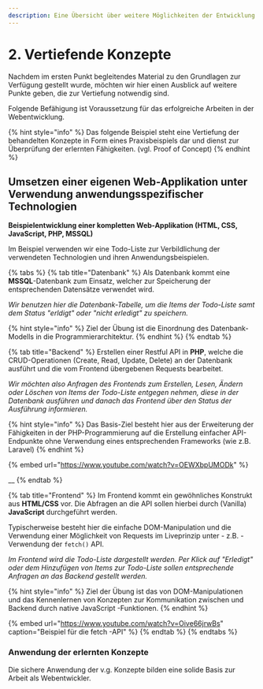 ```yaml
---
description: Eine Übersicht über weitere Möglichkeiten der Entwicklung
---
```


# 2. Vertiefende Konzepte

Nachdem im ersten Punkt begleitendes Material zu den Grundlagen zur Verfügung gestellt wurde, möchten wir hier einen Ausblick auf weitere Punkte geben, die zur Vertiefung notwendig sind.

Folgende Befähigung ist Voraussetzung für das erfolgreiche Arbeiten in der Webentwicklung.

{% hint style="info" %}
Das folgende Beispiel steht eine Vertiefung der behandelten Konzepte in Form eines Praxisbeispiels dar und dienst zur Überprüfung der erlernten Fähigkeiten. \(vgl. Proof of Concept\)
{% endhint %}

## Umsetzen einer eigenen Web-Applikation unter Verwendung anwendungsspezifischer Technologien

**Beispielentwicklung einer kompletten Web-Applikation \(HTML, CSS, JavaScript, PHP, MSSQL\)**

Im Beispiel verwenden wir eine Todo-Liste zur Verbildlichung der verwendeten Technologien und ihren Anwendungsbeispielen.

{% tabs %}
{% tab title="Datenbank" %}
Als Datenbank kommt eine **MSSQL**-Datenbank zum Einsatz, welcher zur Speicherung der entsprechenden Datensätze verwendet wird.

_Wir benutzen hier die Datenbank-Tabelle, um die Items der Todo-Liste samt dem Status "erldigt" oder "nicht erledigt" zu speichern._

{% hint style="info" %}
Ziel der Übung ist die Einordnung des Datenbank-Modells in die Programmierarchitektur.
{% endhint %}
{% endtab %}

{% tab title="Backend" %}
Erstellen einer Restful API in **PHP**, welche die CRUD-Operationen \(Create, Read, Update, Delete\) an der Datenbank ausführt und die vom Frontend übergebenen Requests bearbeitet.

_Wir möchten also Anfragen des Frontends zum Erstellen, Lesen, Ändern oder Löschen von Items der Todo-Liste entgegen nehmen, diese in der Datenbank ausführen und danach das Frontend über den Status der Ausführung informieren._

{% hint style="info" %}
Das Basis-Ziel besteht hier aus der Erweiterung der Fähigkeiten in der PHP-Programmierung auf die Erstellung einfacher API-Endpunkte ohne Verwendung eines entsprechenden Frameworks \(wie z.B. Laravel\)
{% endhint %}

{% embed url="https://www.youtube.com/watch?v=OEWXbpUMODk" %}

\_\_
{% endtab %}

{% tab title="Frontend" %}
Im Frontend kommt ein gewöhnliches Konstrukt aus **HTML/CSS** vor. Die Abfragen an die API sollen hierbei durch \(Vanilla\) **JavaScript** durchgeführt werden.

Typischerweise besteht hier die einfache DOM-Manipulation und die Verwendung einer Möglichkeit von Requests im Liveprinzip unter -  z.B. - Verwendung der `fetch()` API.

_Im Frontend wird die Todo-Liste dargestellt werden. Per Klick auf "Erledigt" oder dem Hinzufügen von Items zur Todo-Liste sollen entsprechende Anfragen an das Backend gestellt werden._

{% hint style="info" %}
Ziel der Übung ist das von DOM-Manipulationen und das Kennenlernen von Konzepten zur Kommunikation zwischen und Backend durch native JavaScript -Funktionen.
{% endhint %}

{% embed url="https://www.youtube.com/watch?v=Oive66jrwBs" caption="Beispiel für die fetch -API" %}
{% endtab %}
{% endtabs %}

### Anwendung der erlernten Konzepte

Die sichere Anwendung der v.g. Konzepte bilden eine solide Basis zur Arbeit als Webentwickler.







